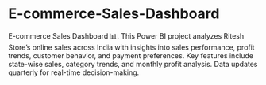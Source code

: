 # E-commerce-Sales-Dashboard
E-commerce Sales Dashboard 📊. This Power BI project analyzes Ritesh Store’s online sales across India with insights into sales performance, profit trends, customer behavior, and payment preferences. Key features include state-wise sales, category trends, and monthly profit analysis. Data updates quarterly for real-time decision-making.

